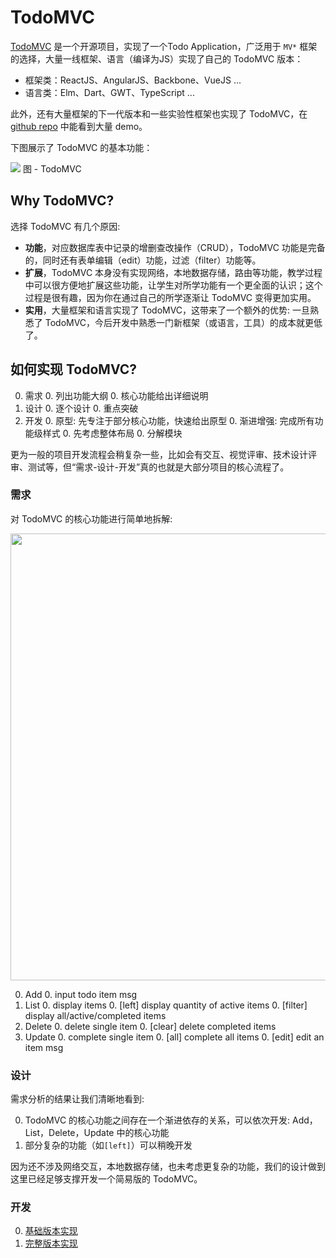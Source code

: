 # TodoMVC

[TodoMVC](http://todomvc.com/) 是一个开源项目，实现了一个Todo Application，广泛用于 `MV*` 框架的选择，大量一线框架、语言（编译为JS）实现了自己的 TodoMVC 版本：
* 框架类：ReactJS、AngularJS、Backbone、VueJS ...
* 语言类：Elm、Dart、GWT、TypeScript ...

此外，还有大量框架的下一代版本和一些实验性框架也实现了 TodoMVC，在 [github repo](https://github.com/tastejs/todomvc/tree/master/examples) 中能看到大量 demo。

下图展示了 TodoMVC 的基本功能：

<img src="http://gtms03.alicdn.com/tps/i3/TB1agKNJFXXXXbQXpXX5wG_NXXX-607-538.gif" />  
图 - TodoMVC

## Why TodoMVC?

选择 TodoMVC 有几个原因:

* **功能**，对应数据库表中记录的增删查改操作（CRUD），TodoMVC 功能是完备的，同时还有表单编辑（edit）功能，过滤（filter）功能等。
* **扩展**，TodoMVC 本身没有实现网络，本地数据存储，路由等功能，教学过程中可以很方便地扩展这些功能，让学生对所学功能有一个更全面的认识；这个过程是很有趣，因为你在通过自己的所学逐渐让 TodoMVC 变得更加实用。
* **实用**，大量框架和语言实现了 TodoMVC，这带来了一个额外的优势: 一旦熟悉了 TodoMVC，今后开发中熟悉一门新框架（或语言，工具）的成本就更低了。


## 如何实现 TodoMVC?

0. 需求
    0. 列出功能大纲
    0. 核心功能给出详细说明
0. 设计
    0. 逐个设计
    0. 重点突破
0. 开发
    0. 原型: 先专注于部分核心功能，快速给出原型
    0. 渐进增强: 完成所有功能级样式
        0. 先考虑整体布局
        0. 分解模块

更为一般的项目开发流程会稍复杂一些，比如会有交互、视觉评审、技术设计评审、测试等，但“需求-设计-开发”真的也就是大部分项目的核心流程了。

### 需求

对 TodoMVC 的核心功能进行简单地拆解:

<img src="http://gtms02.alicdn.com/tps/i2/TB15D1RJFXXXXaEXFXX6QFS3VXX-1430-814.png" width="715" />

0. Add
    0. input todo item msg
0. List
    0. display items
    0. [left] display quantity of active items
    0. [filter] display all/active/completed items
0. Delete
    0. delete single item
    0. [clear] delete completed items
0. Update
    0. complete single item
    0. [all] complete all items
    0. [edit] edit an item msg

### 设计

需求分析的结果让我们清晰地看到:

0. TodoMVC 的核心功能之间存在一个渐进依存的关系，可以依次开发: Add，List，Delete，Update 中的核心功能
0. 部分复杂的功能（如`[left]`）可以稍晚开发

因为还不涉及网络交互，本地数据存储，也未考虑更复杂的功能，我们的设计做到这里已经足够支撑开发一个简易版的 TodoMVC。

### 开发

0. [基础版本实现](./basic-all.html)
0. [完整版本实现](./full.html)
